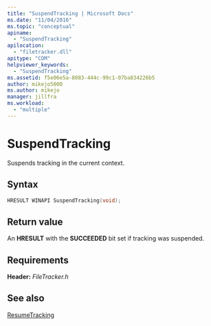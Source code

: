 ```yaml
---
title: "SuspendTracking | Microsoft Docs"
ms.date: "11/04/2016"
ms.topic: "conceptual"
apiname: 
  - "SuspendTracking"
apilocation: 
  - "filetracker.dll"
apitype: "COM"
helpviewer_keywords: 
  - "SuspendTracking"
ms.assetid: f5e06e5a-8083-444c-99c1-07ba834226b5
author: mikejo5000
ms.author: mikejo
manager: jillfra
ms.workload: 
  - "multiple"
---
```

# SuspendTracking
Suspends tracking in the current context.  
  
## Syntax  
  
```cpp 
HRESULT WINAPI SuspendTracking(void);  
```  
  
## Return value  
 An **HRESULT** with the **SUCCEEDED** bit set if tracking was suspended.  
  
## Requirements  
 **Header:** *FileTracker.h*  
  
## See also  
 [ResumeTracking](../msbuild/resumetracking.md)